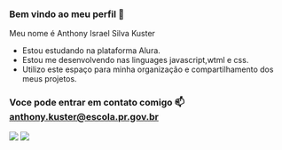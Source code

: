 ### Bem vindo ao meu perfil 🐯

Meu nome é Anthony Israel Silva Kuster

- Estou estudando na plataforma Alura.
- Estou me desenvolvendo nas linguages javascript,wtml e css.
- Utilizo este espaço para minha organização e compartilhamento dos meus projetos.

 ### Voce pode entrar em contato comigo 📫 anthony.kuster@escola.pr.gov.br
 ![](https://media.tenor.com/LoziwJSpAyAAAAAi/hulk-dance.gif)
![](https://media.tenor.com/yEIYluHz3vgAAAAd/wow.gif)

